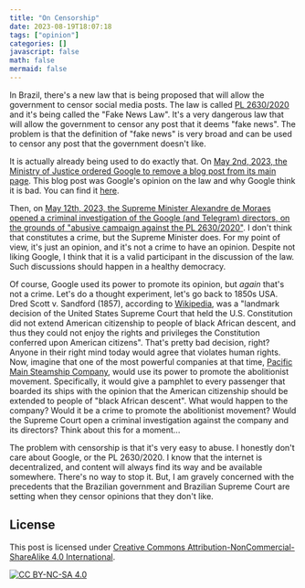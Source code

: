```yaml
---
title: "On Censorship"
date: 2023-08-19T18:07:18
tags: ["opinion"]
categories: []
javascript: false
math: false
mermaid: false
---
```


In Brazil, there's a new law that is being proposed that will allow the government to censor social media posts.
The law is called [PL 2630/2020](https://www.camara.leg.br/propostas-legislativas/2256735) and it's being called the "Fake News Law".
It's a very dangerous law that will allow the government to censor any post that it deems "fake news".
The problem is that the definition of "fake news" is very broad and can be used to censor any post that the government doesn't like.

It is actually already being used to do exactly that.
On [May 2nd, 2023, the Ministry of Justice ordered Google to remove a blog post from its main page](https://www1.folha.uol.com.br/poder/2023/05/google-retira-do-ar-link-com-informacoes-contra-o-pl-das-fake-news.shtml).
This blog post was Google's opinion on the law and why Google think it is bad.
You can find it [here](https://blog.google/intl/pt-br/novidades/iniciativas/PL2630/).

Then, on [May 12th, 2023, the Supreme Minister Alexandre de Moraes opened a criminal investigation of the Google (and Telegram) directors,
on the grounds of "abusive campaign against the PL 2630/2020"](https://www.infomoney.com.br/politica/alexandre-de-moraes-abre-inquerito-e-manda-investigar-diretores-do-google-e-do-telegram/).
I don't think that constitutes a crime, but the Supreme Minister does.
For my point of view, it's just an opinion, and it's not a crime to have an opinion.
Despite not liking Google, I think that it is a valid participant in the discussion of the law.
Such discussions should happen in a healthy democracy.

Of course, Google used its power to promote its opinion, but _again_ that's not a crime.
Let's do a thought experiment, let's go back to 1850s USA.
Dred Scott v. Sandford (1857), according to [Wikipedia](https://en.wikipedia.org/wiki/Dred_Scott_v._Sandford),
was a "landmark decision of the United States Supreme Court that held the U.S. Constitution did not extend American citizenship to people of black African descent,
and thus they could not enjoy the rights and privileges the Constitution conferred upon American citizens".
That's pretty bad decision, right?
Anyone in their right mind today would agree that violates human rights.
Now, imagine that one of the most powerful companies at that time,
[Pacific Main Steamship Company](https://en.wikipedia.org/wiki/Pacific_Mail_Steamship_Company),
would use its power to promote the abolitionist movement.
Specifically, it would give a pamphlet to every passenger that boarded its ships with the opinion that the American citizenship should be extended to people of "black African descent".
What would happen to the company?
Would it be a crime to promote the abolitionist movement?
Would the Supreme Court open a criminal investigation against the company and its directors?
Think about this for a moment...

The problem with censorship is that it's very easy to abuse.
I honestly don't care about Google, or the PL 2630/2020.
I know that the internet is decentralized, and content will always find its way and be available somewhere.
There's no way to stop it.
But, I am gravely concerned with the precedents that the Brazilian government and Brazilian Supreme Court are setting when they censor opinions that they don't like.

## License

This post is licensed under
[Creative Commons Attribution-NonCommercial-ShareAlike 4.0 International][cc-by-nc-sa].

[![CC BY-NC-SA 4.0][cc-by-nc-sa-image]][cc-by-nc-sa]

[cc-by-nc-sa]: http://creativecommons.org/licenses/by-nc-sa/4.0/
[cc-by-nc-sa-image]: https://licensebuttons.net/l/by-nc-sa/4.0/88x31.png
